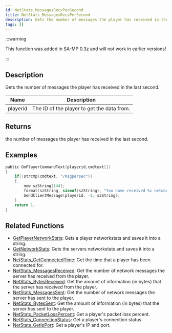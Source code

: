 ```yaml
---
id: NetStats_MessagesRecvPerSecond
title: NetStats_MessagesRecvPerSecond
description: Gets the number of messages the player has received in the last second.
tags: []
---
```


:::warning

This function was added in SA-MP 0.3z and will not work in earlier versions!

:::

## Description

Gets the number of messages the player has received in the last second.

| Name     | Description                                |
| -------- | ------------------------------------------ |
| playerid | The ID of the player to get the data from. |

## Returns

the number of messages the player has received in the last second.

## Examples

```c
public OnPlayerCommandText(playerid,cmdtext[])
{
    if(!strcmp(cmdtext, "/msgpersec"))
    {
        new szString[144];
        format(szString, sizeof(szString), "You have received %i network messages in the last second.", NetStats_MessagesRecvPerSecond(playerid));
        SendClientMessage(playerid, -1, szString);
    }
    return 1;
}
```

## Related Functions

- [GetPlayerNetworkStats](GetPlayerNetworkStats.md): Gets a player networkstats and saves it into a string.
- [GetNetworkStats](GetNetworkStats.md): Gets the servers networkstats and saves it into a string.
- [NetStats_GetConnectedTime](NetStats_GetConnectedTime.md): Get the time that a player has been connected for.
- [NetStats_MessagesReceived](NetStats_MessagesReceived.md): Get the number of network messages the server has received from the player.
- [NetStats_BytesReceived](NetStats_BytesReceived.md): Get the amount of information (in bytes) that the server has received from the player.
- [NetStats_MessagesSent](NetStats_MessagesSent.md): Get the number of network messages the server has sent to the player.
- [NetStats_BytesSent](NetStats_BytesSent.md): Get the amount of information (in bytes) that the server has sent to the player.
- [NetStats_PacketLossPercent](NetStats_PacketLossPercent.md): Get a player's packet loss percent.
- [NetStats_ConnectionStatus](NetStats_ConnectionStatus.md): Get a player's connection status.
- [NetStats_GetIpPort](NetStats_GetIpPort.md): Get a player's IP and port.
